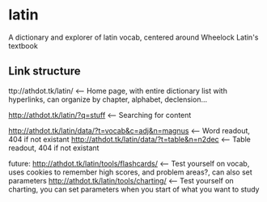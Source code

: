 # latin
A dictionary and explorer of latin vocab, centered around Wheelock Latin's textbook

## Link structure
ttp://athdot.tk/latin/ <-- Home page, with entire dictionary list with hyperlinks, can organize by chapter, alphabet, declension...

http://athdot.tk/latin/?q=stuff <-- Searching for content

http://athdot.tk/latin/data/?t=vocab&c=adj&n=magnus <-- Word readout, 404 if not existant
http://athdot.tk/latin/data/?t=table&n=n2dec <-- Table readout, 404 if not existant

future:
http://athdot.tk/latin/tools/flashcards/ <-- Test yourself on vocab, uses cookies to remember high scores, and problem areas?, can also
set parameters
http://athdot.tk/latin/tools/charting/ <-- Test yourself on charting, you can set parameters when you start of what you want to study
